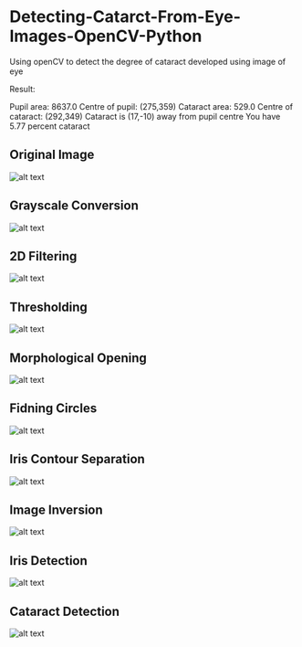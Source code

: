 # Detecting-Catarct-From-Eye-Images-OpenCV-Python
Using openCV to detect the degree of cataract developed using image of eye


Result:

Pupil area:  8637.0
Centre of pupil: (275,359)
Cataract area:  529.0
Centre of cataract: (292,349)
Cataract is (17,-10) away from pupil centre
You have 5.77 percent cataract


## Original Image
![alt text](https://github.com/Aqsa-K/Detecting-Catarct-From-Eye-Images-OpenCV-Python/blob/master/pictures/Eye_Image_original.jpg?raw=true)


## Grayscale Conversion
![alt text](https://github.com/Aqsa-K/Detecting-Catarct-From-Eye-Images-OpenCV-Python/blob/master/pictures/1%20-%20Grayscale%20Conversion.jpg?raw=true)


## 2D Filtering
![alt text](https://github.com/Aqsa-K/Detecting-Catarct-From-Eye-Images-OpenCV-Python/blob/master/pictures/2%20-%202D%20Filtered.jpg?raw=true)


## Thresholding
![alt text](https://github.com/Aqsa-K/Detecting-Catarct-From-Eye-Images-OpenCV-Python/blob/master/pictures/3%20-%20Thresholding.jpg?raw=true)


## Morphological Opening
![alt text](https://github.com/Aqsa-K/Detecting-Catarct-From-Eye-Images-OpenCV-Python/blob/master/pictures/4%20-%20Morpholigical%20Opening.jpg?raw=true)


## Fidning Circles
![alt text](https://github.com/Aqsa-K/Detecting-Catarct-From-Eye-Images-OpenCV-Python/blob/master/pictures/5%20-%20Find%20Circles.jpg?raw=true)


## Iris Contour Separation
![alt text](https://github.com/Aqsa-K/Detecting-Catarct-From-Eye-Images-OpenCV-Python/blob/master/pictures/6%20-%20Iris%20Contour%20Separation.jpg?raw=true)


## Image Inversion
![alt text](https://github.com/Aqsa-K/Detecting-Catarct-From-Eye-Images-OpenCV-Python/blob/master/pictures/7%20-%20Image%20Inversion.jpg?raw=true)


## Iris Detection
![alt text](https://github.com/Aqsa-K/Detecting-Catarct-From-Eye-Images-OpenCV-Python/blob/master/pictures/8%20-%20Iris%20Detected.jpg?raw=true)


## Cataract Detection
![alt text](https://github.com/Aqsa-K/Detecting-Catarct-From-Eye-Images-OpenCV-Python/blob/master/pictures/9%20-%20Cataract%20Detected.jpg?raw=true)

